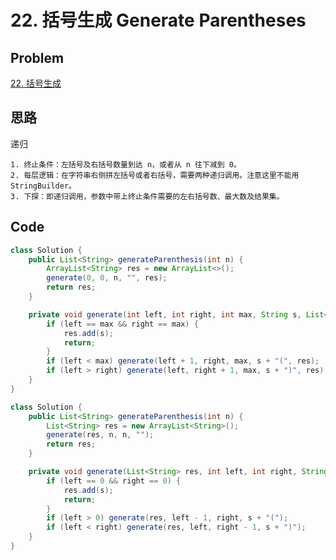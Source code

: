# 22. 括号生成 Generate Parentheses

## Problem

[22. 括号生成](https://leetcode-cn.com/problems/generate-parentheses/) 

## 思路

递归

	1. 终止条件：左括号及右括号数量到达 n，或者从 n 往下减到 0。
	2. 每层逻辑：在字符串右侧拼左括号或者右括号，需要两种递归调用。注意这里不能用 StringBuilder。
	3. 下探：即递归调用，参数中带上终止条件需要的左右括号数、最大数及结果集。


## Code

```java
class Solution {
    public List<String> generateParenthesis(int n) {
        ArrayList<String> res = new ArrayList<>();
        generate(0, 0, n, "", res);
        return res;
    }

    private void generate(int left, int right, int max, String s, List<String> res) {
        if (left == max && right == max) {
            res.add(s);
            return;
        }
        if (left < max) generate(left + 1, right, max, s + "(", res);
        if (left > right) generate(left, right + 1, max, s + ")", res);
    }
}
```

```java
class Solution {
    public List<String> generateParenthesis(int n) {
        List<String> res = new ArrayList<String>();
        generate(res, n, n, "");
        return res;
    }

    private void generate(List<String> res, int left, int right, String s) {
        if (left == 0 && right == 0) {
            res.add(s);
            return;
        }
        if (left > 0) generate(res, left - 1, right, s + "(");
        if (left < right) generate(res, left, right - 1, s + ")");
    }
}
```

